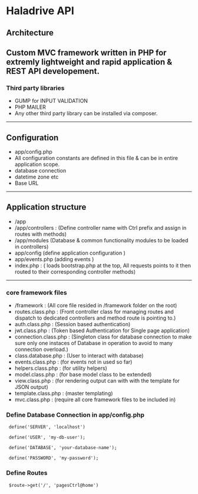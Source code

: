 # Haladrive API

## Architecture

## Custom MVC framework written in PHP for extremly lightweight and rapid application & REST API developement.

### Third party libraries

- GUMP for INPUT VALIDATION
- PHP MAILER
- Any other third party library can be installed via composer.

---

## Configuration

- app/config.php
- All configuration constants are defined in this file & can be in entire application scope.
- database connection
- datetime zone etc
- Base URL

---

## Application structure

- /app
- /app/controllers : (Define controller name with Ctrl prefix and assign in routes with methods)
- /app/modules (Database & common functionality modules to be loaded in controllers)
- app/config (define application configuration )
- app/events.php (adding events )
- index.php : ( loads bootstrap.php at the top, All requests points to it then routed to their corresponding controller methods)

---

### core framework files

- /framework : (All core file resided in /framework folder on the root)
- routes.class.php : (Front controller class for managing routes and dispatch to dedicated controllers and method route is pointing to.)
- auth.class.php : (Session based authentication)
- jwt.class.php : (Token based Authentication for Single page application)
- connection.class.php : (Singleton class for database connection to make sure only one instaces of Database in operation to avoid to many connection overload.)
- class.database.php : (User to interact with database)
- events.class.php : (for events not in used so far)
- helpers.class.php : (for utility helpers)
- model.class.php : (for base model class to be extended)
- view.class.php : (for rendering output can with with the template for JSON output)
- template.class.php : (master templating)
- mvc.class.php : (require all core framework files to be included in)

### Define Database Connection in app/config.php

<code> define('SERVER', 'localhost') </code>

<code> define('USER', 'my-db-user'); </code>

<code> define('DATABASE', 'your-database-name'); </code>

<code> define('PASSWORD', 'my-password'); </code>

### Define Routes

<code> \$route->get('/', 'pagesCtrl@home') </code>
